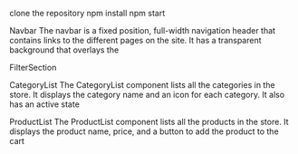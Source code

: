 clone the repository
npm install
npm start

Navbar
The navbar is a fixed position, full-width navigation header that contains links to the different pages on the site. It has a transparent background that overlays the

FilterSection

CategoryList 
The CategoryList component lists all the categories in the store. It displays the category name and an icon for each category. It also has an active state

ProductList 
The ProductList component lists all the products in the store. It displays the product name, price, and a button to add the product to the cart

